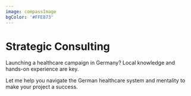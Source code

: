 ```yaml
---
image: compassImage
bgColor: '#FFE873'
---
```

# Strategic Consulting

Launching a healthcare campaign in Germany? Local knowledge and hands-on experience are key.

Let me help you navigate the German healthcare system and mentality to make your project a success.
